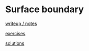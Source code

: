 # Surface boundary

[writeup / notes](007_boundary.md)

[exercises](exercise)

[solutions](solution)
